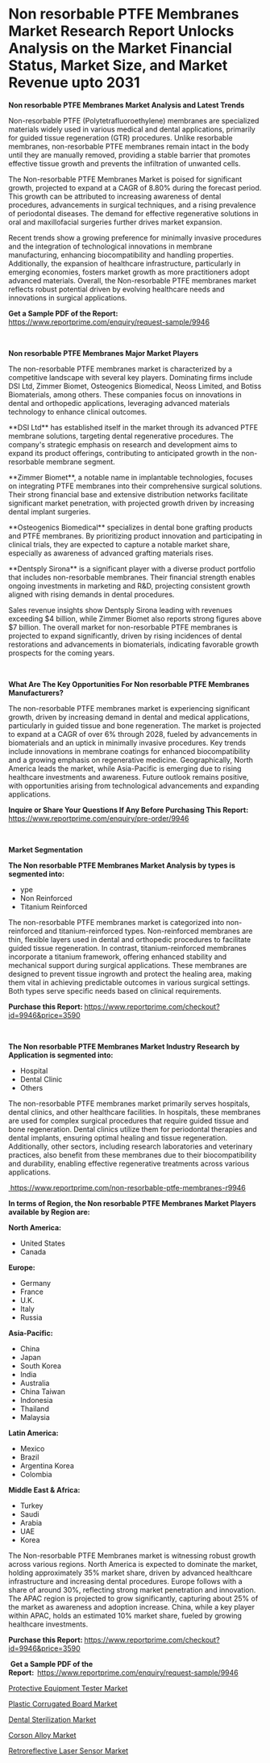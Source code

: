 <p><h1>Non resorbable PTFE Membranes Market Research Report Unlocks Analysis on the Market Financial Status, Market Size, and Market Revenue upto 2031</h1></p><p><strong>Non resorbable PTFE Membranes Market Analysis and Latest Trends</strong></p>
<p><p>Non-resorbable PTFE (Polytetrafluoroethylene) membranes are specialized materials widely used in various medical and dental applications, primarily for guided tissue regeneration (GTR) procedures. Unlike resorbable membranes, non-resorbable PTFE membranes remain intact in the body until they are manually removed, providing a stable barrier that promotes effective tissue growth and prevents the infiltration of unwanted cells.</p><p>The Non-resorbable PTFE Membranes Market is poised for significant growth, projected to expand at a CAGR of 8.80% during the forecast period. This growth can be attributed to increasing awareness of dental procedures, advancements in surgical techniques, and a rising prevalence of periodontal diseases. The demand for effective regenerative solutions in oral and maxillofacial surgeries further drives market expansion. </p><p>Recent trends show a growing preference for minimally invasive procedures and the integration of technological innovations in membrane manufacturing, enhancing biocompatibility and handling properties. Additionally, the expansion of healthcare infrastructure, particularly in emerging economies, fosters market growth as more practitioners adopt advanced materials. Overall, the Non-resorbable PTFE membranes market reflects robust potential driven by evolving healthcare needs and innovations in surgical applications.</p></p>
<p><strong>Get a Sample PDF of the Report:&nbsp;</strong> <a href="https://www.reportprime.com/enquiry/request-sample/9946">https://www.reportprime.com/enquiry/request-sample/9946</a></p>
<p>&nbsp;</p>
<p><strong>Non resorbable PTFE Membranes Major Market Players</strong></p>
<p><p>The non-resorbable PTFE membranes market is characterized by a competitive landscape with several key players. Dominating firms include DSI Ltd, Zimmer Biomet, Osteogenics Biomedical, Neoss Limited, and Botiss Biomaterials, among others. These companies focus on innovations in dental and orthopedic applications, leveraging advanced materials technology to enhance clinical outcomes.</p><p>**DSI Ltd** has established itself in the market through its advanced PTFE membrane solutions, targeting dental regenerative procedures. The company's strategic emphasis on research and development aims to expand its product offerings, contributing to anticipated growth in the non-resorbable membrane segment.</p><p>**Zimmer Biomet**, a notable name in implantable technologies, focuses on integrating PTFE membranes into their comprehensive surgical solutions. Their strong financial base and extensive distribution networks facilitate significant market penetration, with projected growth driven by increasing dental implant surgeries.</p><p>**Osteogenics Biomedical** specializes in dental bone grafting products and PTFE membranes. By prioritizing product innovation and participating in clinical trials, they are expected to capture a notable market share, especially as awareness of advanced grafting materials rises.</p><p>**Dentsply Sirona** is a significant player with a diverse product portfolio that includes non-resorbable membranes. Their financial strength enables ongoing investments in marketing and R&D, projecting consistent growth aligned with rising demands in dental procedures.</p><p>Sales revenue insights show Dentsply Sirona leading with revenues exceeding $4 billion, while Zimmer Biomet also reports strong figures above $7 billion. The overall market for non-resorbable PTFE membranes is projected to expand significantly, driven by rising incidences of dental restorations and advancements in biomaterials, indicating favorable growth prospects for the coming years.</p></p>
<p>&nbsp;</p>
<p><strong>What Are The Key Opportunities For Non resorbable PTFE Membranes Manufacturers?</strong></p>
<p><p>The non-resorbable PTFE membranes market is experiencing significant growth, driven by increasing demand in dental and medical applications, particularly in guided tissue and bone regeneration. The market is projected to expand at a CAGR of over 6% through 2028, fueled by advancements in biomaterials and an uptick in minimally invasive procedures. Key trends include innovations in membrane coatings for enhanced biocompatibility and a growing emphasis on regenerative medicine. Geographically, North America leads the market, while Asia-Pacific is emerging due to rising healthcare investments and awareness. Future outlook remains positive, with opportunities arising from technological advancements and expanding applications.</p></p>
<p><strong>Inquire or Share Your Questions If Any Before Purchasing This Report:</strong> <a href="https://www.reportprime.com/enquiry/pre-order/9946">https://www.reportprime.com/enquiry/pre-order/9946</a></p>
<p>&nbsp;</p>
<p><strong>Market Segmentation</strong></p>
<p><strong>The Non resorbable PTFE Membranes Market Analysis by types is segmented into:</strong></p>
<p><ul><li>ype</li><li>Non Reinforced</li><li>Titanium Reinforced</li></ul></p>
<p><p>The non-resorbable PTFE membranes market is categorized into non-reinforced and titanium-reinforced types. Non-reinforced membranes are thin, flexible layers used in dental and orthopedic procedures to facilitate guided tissue regeneration. In contrast, titanium-reinforced membranes incorporate a titanium framework, offering enhanced stability and mechanical support during surgical applications. These membranes are designed to prevent tissue ingrowth and protect the healing area, making them vital in achieving predictable outcomes in various surgical settings. Both types serve specific needs based on clinical requirements.</p></p>
<p><strong>Purchase this Report:&nbsp;</strong><a href="https://www.reportprime.com/checkout?id=9946&price=3590">https://www.reportprime.com/checkout?id=9946&price=3590</a></p>
<p>&nbsp;</p>
<p><strong>The Non resorbable PTFE Membranes Market Industry Research by Application is segmented into:</strong></p>
<p><ul><li>Hospital</li><li>Dental Clinic</li><li>Others</li></ul></p>
<p><p>The non-resorbable PTFE membranes market primarily serves hospitals, dental clinics, and other healthcare facilities. In hospitals, these membranes are used for complex surgical procedures that require guided tissue and bone regeneration. Dental clinics utilize them for periodontal therapies and dental implants, ensuring optimal healing and tissue regeneration. Additionally, other sectors, including research laboratories and veterinary practices, also benefit from these membranes due to their biocompatibility and durability, enabling effective regenerative treatments across various applications.</p></p>
<p><a href="https://www.reportprime.com/non-resorbable-ptfe-membranes-r9946">&nbsp;https://www.reportprime.com/non-resorbable-ptfe-membranes-r9946</a></p>
<p><strong>In terms of Region, the Non resorbable PTFE Membranes Market Players available by Region are:</strong></p>
<p>
    <p> <strong> North America: </strong>
        <ul>
            <li>United States</li>
            <li>Canada</li>
        </ul>
        </p> 
    <p> <strong> Europe: </strong>
        <ul>
            <li>Germany</li>
            <li>France</li>
            <li>U.K.</li>
            <li>Italy</li>
            <li>Russia</li>
        </ul>
        </p> 
    <p> <strong> Asia-Pacific: </strong>
        <ul>
            <li>China</li>
            <li>Japan</li>
            <li>South Korea</li>
            <li>India</li>
            <li>Australia</li>
            <li>China Taiwan</li>
            <li>Indonesia</li>
            <li>Thailand</li>
            <li>Malaysia</li>
        </ul>
        </p> 
    <p> <strong> Latin America: </strong>
        <ul>
            <li>Mexico</li>
            <li>Brazil</li>
            <li>Argentina Korea</li>
            <li>Colombia</li>
        </ul>
        </p> 
    <p> <strong> Middle East & Africa: </strong>
        <ul>
            <li>Turkey</li>
            <li>Saudi</li>
            <li>Arabia</li>
            <li>UAE</li>
            <li>Korea</li>
        </ul>
    </p>
    </p>
<p><p>The Non-resorbable PTFE Membranes market is witnessing robust growth across various regions. North America is expected to dominate the market, holding approximately 35% market share, driven by advanced healthcare infrastructure and increasing dental procedures. Europe follows with a share of around 30%, reflecting strong market penetration and innovation. The APAC region is projected to grow significantly, capturing about 25% of the market as awareness and adoption increase. China, while a key player within APAC, holds an estimated 10% market share, fueled by growing healthcare investments.</p></p>
<p><strong>Purchase this Report: </strong><a href="https://www.reportprime.com/checkout?id=9946&price=3590">https://www.reportprime.com/checkout?id=9946&price=3590</a></p>
<p>&nbsp;<strong>Get a Sample PDF of the Report:&nbsp;&nbsp;</strong><a href="https://www.reportprime.com/enquiry/request-sample/9946">https://www.reportprime.com/enquiry/request-sample/9946</a></p>
<p><strong></strong></p>
<p><p><a href="https://medium.com/@cathymaggio15/this-protective-equipment-tester-market-research-report-evaluates-the-key-market-trends-drivers-5ddcfc5b3b25">Protective Equipment Tester Market</a></p><p><a href="https://www.linkedin.com/pulse/insights-plastic-corrugated-board-industry-market-financial-uolof?trackingId=p%2BJN%2BAcXTbe18W4Q8C997g%3D%3D">Plastic Corrugated Board Market</a></p><p><a href="https://github.com/JakirUddin651/Market-Research-Report-List-1/blob/main/dental-sterilization-market.md">Dental Sterilization Market</a></p><p><a href="https://www.linkedin.com/pulse/navigating-corson-alloy-market-expert-analysis-forecast-period-swx7f?trackingId=ovGWAA4ETkGVHQbia7pVTw%3D%3D">Corson Alloy Market</a></p><p><a href="https://issuu.com/reportprime-2/docs/retroreflective-laser-sensor-market_32bef1ad37b1c7">Retroreflective Laser Sensor Market</a></p></p>